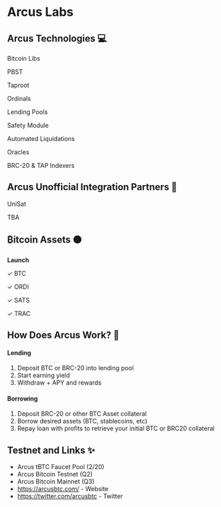 # Arcus Labs

## Arcus Technologies 💻

Bitcoin Libs

PBST

Taproot

Ordinals

Lending Pools

Safety Module

Automated Liquidations

Oracles

BRC-20 & TAP Indexers

## Arcus Unofficial Integration Partners 🤝

UniSat

TBA

## ₿itcoin Assets 🟠

**Launch**

✓ BTC

✓ ORDI

✓ SATS

✓ TRAC

## How Does Arcus Work? 🧐

#### Lending 
1. Deposit BTC or BRC-20 into lending pool
2. Start earning yield
3. Withdraw + APY and rewards

#### Borrowing

1. Deposit BRC-20 or other BTC Asset collateral
3. Borrow desired assets (BTC, stablecoins, etc)
4. Repay loan with profits to retrieve your initial BTC or BRC20 collateral

## Testnet and Links ✨

- Arcus tBTC Faucet Pool (2/20)
- Arcus Bitcoin Testnet (Q2)
- Arcus Bitcoin Mainnet (Q3)
- https://arcusbtc.com/ - Website
- https://twitter.com/arcusbtc - Twitter
